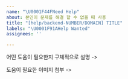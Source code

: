 ```yaml
---
name: "\U0001F44FNeed Help"
about: 본인이 문제를 해결 할 수 없을 때 사용
title: "[help/backend-NUMBER/DOMAIN] TITLE"
labels: "\U0001F91AHelp Wanted"
assignees: ''

---
```


어떤 도움이 필요한지 구체적으로 설명
->

도움이 필요한 이미지 첨부
->
